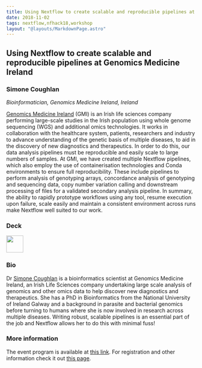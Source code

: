 ```yaml
---
title: Using Nextflow to create scalable and reproducible pipelines at Genomics Medicine Ireland
date: 2018-11-02
tags: nextflow,nfhack18,workshop
layout: "@layouts/MarkdownPage.astro"
---
```


## Using Nextflow to create scalable and reproducible pipelines at Genomics Medicine Ireland

### Simone Coughlan
*Bioinformatician, Genomics Medicine Ireland, Ireland*

[Genomics Medicine Ireland](https://genomicsmed.ie/) (GMI) is an Irish life sciences company performing large-scale studies in the Irish population using whole genome sequencing (WGS) and additional omics technologies. It works in collaboration with the healthcare system, patients, researchers and industry to advance understanding of the genetic basis of multiple diseases, to aid in the discovery of new diagnostics and therapeutics. In order to do this, our data analysis pipelines must be reproducible and easily scale to large numbers of samples. At GMI, we have created multiple Nextflow pipelines, which also employ the use of containerisation technologies and Conda environments to ensure full reproducibility. These include pipelines to perform analysis of genotyping arrays, concordance analysis of genotyping and sequencing data, copy number variation calling and downstream processing of files for a validated secondary analysis pipeline. In summary, the ability to rapidly prototype workflows using any tool, resume execution upon failure, scale easily and maintain a consistent environment across runs make Nextflow well suited to our work.

### Deck

<a href='/misc/nfhack18/simone.pdf'><img src='/img/deck.png' width='45pt' /></a>

### Bio

Dr [Simone Coughlan](https://www.linkedin.com/in/simone-coughlan-9b789830/) is a bioinformatics scientist at Genomics Medicine Ireland, an Irish Life Sciences company undertaking large scale analysis of genomics and other omics data to help discover new diagnostics and therapeutics. She has a PhD in Bioinformatics from the National University of Ireland Galway and a background in parasite and bacterial genomics before turning to humans where she is now involved in research across multiple diseases. Writing robust, scalable pipelines is an essential part of the job and Nextflow allows her to do this with minimal fuss!

### More information

The event program is available at [this link](https://github.com/nextflow-io/nf-hack18/blob/master/schedule.md). For registration and other information check it out [this page](http://www.crg.eu/en/event/coursescrg-nextflow-reproducible-silico-genomics-0).
